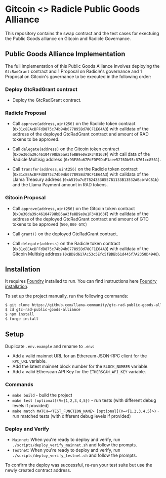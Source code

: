 # Gitcoin <> Radicle Public Goods Alliance

This repository contains the swap contract and the test cases for exectuing the Public Goods alliance on Gitcoin and Radicle Governance.

## Public Goods Alliance Implementation

The full implementation of this Public Goods Alliance involves deploying the `GtcRadGrant` contract and 1 Proposal on Radicle's governance and 1 Proposal on Gitcoin's governance to be executed in the following order:

### Deploy GtcRadGrant contract

- Deploy the GtcRadGrant contract.

### Radicle Proposal

- Call `approve(address,uint256)` on the Radicle token contract (`0x31c8EAcBFFdD875c74b94b077895Bd78CF1E64A3`) with calldata of the address of the deployed GtcRadGrant contract and amount of RAD tokens to be approved.

- Call `delegate(address)` on the Gitcoin token contract (`0xDe30da39c46104798bB5aA3fe8B9e0e1F348163F`) with call data of the Radicle Multisig address (`0x93F80a67FdFDF9DaF1aee5276Db95c8761cc8561`).

- Call `transfer(address,uint256)` on the Radicle token contract (`0x31c8EAcBFFdD875c74b94b077895Bd78CF1E64A3`) with calldata of the Llama Treasury address (`0xA519a7cE7B24333055781133B13532AEabfAC81b`) and the Llama Payment amount in RAD tokens.

### Gitcoin Proposal

- Call `approve(address,uint256)` on the Gitcoin token contract (`0xDe30da39c46104798bB5aA3fe8B9e0e1F348163F`) with calldata of the address of the deployed GtcRadGrant contract and amount of GTC tokens to be approved (`500,000 GTC`)

- Call `grant()` on the deployed GtcRadGrant contract.

- Call `delegate(address)` on the Radicle token contract (`0x31c8EAcBFFdD875c74b94b077895Bd78CF1E64A3`) with calldata of the Gitcoin Multisig address (`0xBD8d617Ac53c5Efc5fBDBb51d445f7A2350D4940`).

## Installation

It requires [Foundry](https://github.com/gakonst/foundry) installed to run. You can find instructions here [Foundry installation](https://github.com/gakonst/foundry#installation).

To set up the project manually, run the following commands:

```sh
$ git clone https://github.com/llama-community/gtc-rad-public-goods-alliance.git
$ cd gtc-rad-public-goods-alliance
$ npm install
$ forge install
```

## Setup

Duplicate `.env.example` and rename to `.env`:

- Add a valid mainnet URL for an Ethereum JSON-RPC client for the `RPC_URL` variable.
- Add the latest mainnet block number for the `BLOCK_NUMBER` variable.
- Add a valid Etherscan API Key for the `ETHERSCAN_API_KEY` variable.

### Commands

- `make build` - build the project
- `make test [optional](V={1,2,3,4,5})` - run tests (with different debug levels if provided)
- `make match MATCH=<TEST_FUNCTION_NAME> [optional](V=<{1,2,3,4,5}>)` - run matched tests (with different debug levels if provided)

### Deploy and Verify

- `Mainnet`: When you're ready to deploy and verify, run `./scripts/deploy_verify_mainnet.sh` and follow the prompts.
- `Testnet`: When you're ready to deploy and verify, run `./scripts/deploy_verify_testnet.sh` and follow the prompts.

To confirm the deploy was successful, re-run your test suite but use the newly created contract address.
